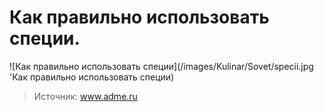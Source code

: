 # Как правильно использовать специи.
![Как правильно использовать специи](/images/Kulinar/Sovet/specii.jpg 'Как правильно использовать специи)

> Источник: www.adme.ru
